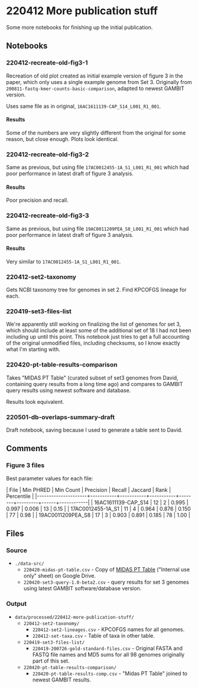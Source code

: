 # 220412 More publication stuff


Some more notebooks for finishing up the initial publication.


## Notebooks


### 220412-recreate-old-fig3-1

Recreation of old plot created as initial example version of figure 3 in the paper, which only uses
a single example genome from Set 3. Originally from `200811-fastq-kmer-counts-basic-comparison`,
adapted to newest GAMBIT version.

Uses same file as in original, `16AC1611139-CAP_S14_L001_R1_001`.

#### Results

Some of the numbers are very slightly different from the original for some reason, but close enough.
Plots look identical.


### 220412-recreate-old-fig3-2

Same as previous, but using file `17AC0012455-1A_S1_L001_R1_001` which had poor performance in
latest draft of figure 3 analysis.

#### Results

Poor precision and recall.


### 220412-recreate-old-fig3-3

Same as previous, but using file `19AC0011209PEA_S8_L001_R1_001` which had poor performance in
latest draft of figure 3 analysis.

#### Results

Very similar to `17AC0012455-1A_S1_L001_R1_001`.


### 220412-set2-taxonomy

Gets NCBI taxonomy tree for genomes in set 2. Find KPCOFGS lineage for each.


### 220419-set3-files-list

We're apparently still working on finalizing the list of genomes for set 3, which should include at
least some of the additional set of 18 I had not been including up until this point. This notebook
just tries to get a full accounting of the original unmodified files, including checksums, so I know
exactly what I'm starting with.


### 220420-pt-table-results-comparison

Takes "MIDAS PT Table" (curated subset of set3 genomes from David, containing query results from a
long time ago) and compares to GAMBIT query results using newest software and database.

Results look equivalent.


### 220501-db-overlaps-summary-draft

Draft notebook, saving because I used to generate a table sent to David.



## Comments

### Figure 3 files

Best parameter values for each file:

| File                | Min PHRED | Min Count | Precision | Recall | Jaccard | Rank | Percentile |
|---------------------+-----------+-----------+-----------+--------+---------+------+------------|
| 16AC1611139-CAP_S14 |        12 |         2 |     0.995 |  0.997 |   0.006 |   13 |       0.15 |
| 17AC0012455-1A_S1   |        11 |         4 |     0.964 |  0.876 |   0.150 |   77 |       0.98 |
| 19AC0011209PEA_S8   |        17 |         3 |     0.903 |  0.891 |   0.185 |   78 |       1.00 |



## Files

### Source

* `./data-src/`
  * `220420-midas-pt-table.csv` - Copy of [MIDAS PT
    Table](https://docs.google.com/spreadsheets/d/1_QE0e66NdklxcsedMgCNnqv7lIYfrcFnFbFmDxYXRVQ/)
    ("Internal use only" sheet) on Google Drive.
  * `220420-set3-query-1.0-beta2.csv` - query results for set 3 genomes using latest GAMBIT software/database version.


### Output

* `data/processed/220412-more-publication-stuff/`
  * `220412-set2-taxonomy/`
    * `220412-set2-lineages.csv` - KPCOFGS names for all genomes.
	* `220412-set-taxa.csv` - Table of taxa in other table.
  * `220419-set3-files-list/`
    * `220419-200726-gold-standard-files.csv` - Original FASTA and FASTQ file names and MD5 sums for
      all 98 genomes originally part of this set.
  * `220420-pt-table-results-comparison/`
    * `220420-pt-table-results-comp.csv` - "Midas PT Table" joined to newest GAMBIT results.
